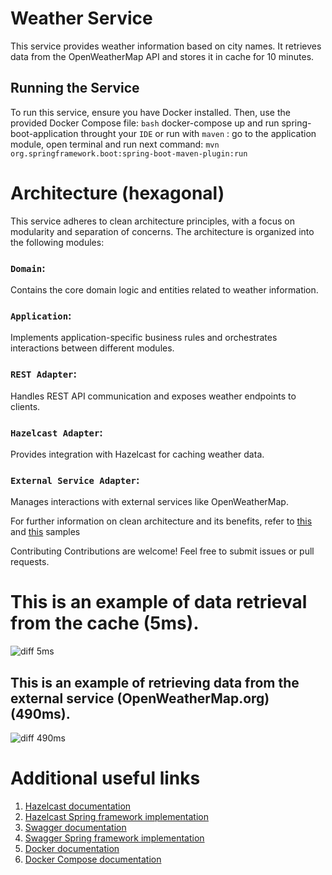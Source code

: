 # Weather Service

This service provides weather information based on city names. It retrieves data from the OpenWeatherMap API and stores it in cache for 10 minutes.

## Running the Service

To run this service, ensure you have Docker installed. Then, use the provided Docker Compose file: `bash` docker-compose up and run spring-boot-application throught your `IDE` or run with 
`maven` : go to the application module, open terminal and run next command: `mvn org.springframework.boot:spring-boot-maven-plugin:run`

# Architecture (hexagonal)
This service adheres to clean architecture principles, with a focus on modularity and separation of concerns. The architecture is organized into the following modules:

### `Domain`:
 Contains the core domain logic and entities related to weather information.

### `Application`:
 Implements application-specific business rules and orchestrates interactions between different modules.

### `REST Adapter`:
 Handles REST API communication and exposes weather endpoints to clients.

### `Hazelcast Adapter`:
 Provides integration with Hazelcast for caching weather data.

### `External Service Adapter`:
 Manages interactions with external services like OpenWeatherMap.

For further information on clean architecture and its benefits, refer to [this](https://en.wikipedia.org/wiki/Hexagonal_architecture_(software)) and [this](https://medium.com/ssense-tech/hexagonal-architecture-there-are-always-two-sides-to-every-story-bc0780ed7d9c) samples


Contributing
Contributions are welcome! Feel free to submit issues or pull requests.

# This is an example of data retrieval from the cache (5ms).
![diff 5ms](https://github.com/kokchay/kameleoon/assets/125590318/5d91c53c-6f74-4594-8c3b-b336d89705fa)

## This is an example of retrieving data from the external service (OpenWeatherMap.org) (490ms).
![diff 490ms](https://github.com/kokchay/kameleoon/assets/125590318/05406577-bd60-4862-9ba6-3cbaa5f74af6)

# Additional useful links
1. [Hazelcast documentation](https://docs.hazelcast.com/hazelcast/5.3/)
2. [Hazelcast Spring framework implementation](https://reflectoring.io/spring-boot-hazelcast/)
3. [Swagger documentation](https://swagger.io/docs/)
4. [Swagger Spring framework implementation](https://www.baeldung.com/spring-rest-openapi-documentation)
5. [Docker documentation](https://docs.docker.com/)
6. [Docker Compose documentation](https://docs.docker.com/compose/)

